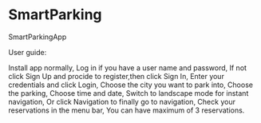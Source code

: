 # SmartParking
SmartParkingApp

User guide:

Install app normally,
Log in if you have a user name and password,
If not click Sign Up and procide to register,then click Sign In,
Enter your credentials and click Login,
Choose the city you want to park into,
Choose the parking,
Choose time and date,
Switch to landscape mode for instant navigation,
Or click Navigation to finally go to navigation,
Check your reservations in the menu bar,
You can have maximum of 3 reservations.

